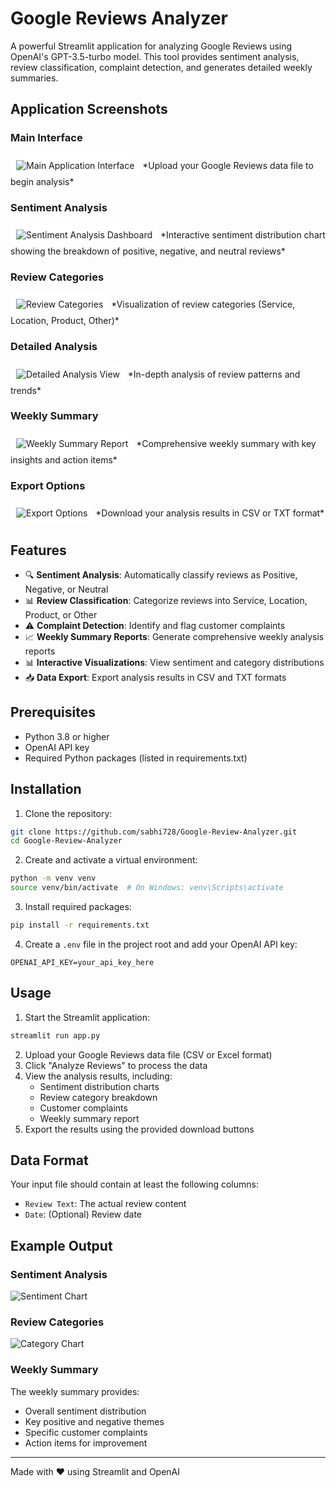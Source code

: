 # Google Reviews Analyzer

A powerful Streamlit application for analyzing Google Reviews using OpenAI's GPT-3.5-turbo model. This tool provides sentiment analysis, review classification, complaint detection, and generates detailed weekly summaries.

## Application Screenshots

### Main Interface
<img src="image/upload.png" alt="Main Application Interface" style="border: 4px solid white; border-radius: 8px; box-shadow: 0 0 15px rgba(255,255,255,0.8); padding: 5px; background-color: white;"/>
*Upload your Google Reviews data file to begin analysis*

### Sentiment Analysis
<img src="image/Sentiment.png" alt="Sentiment Analysis Dashboard" style="border: 4px solid white; border-radius: 8px; box-shadow: 0 0 15px rgba(255,255,255,0.8); padding: 5px; background-color: white;"/>
*Interactive sentiment distribution chart showing the breakdown of positive, negative, and neutral reviews*

### Review Categories
<img src="image/1.png" alt="Review Categories" style="border: 4px solid white; border-radius: 8px; box-shadow: 0 0 15px rgba(255,255,255,0.8); padding: 5px; background-color: white;"/>
*Visualization of review categories (Service, Location, Product, Other)*

### Detailed Analysis
<img src="image/2.png" alt="Detailed Analysis View" style="border: 4px solid white; border-radius: 8px; box-shadow: 0 0 15px rgba(255,255,255,0.8); padding: 5px; background-color: white;"/>
*In-depth analysis of review patterns and trends*

### Weekly Summary
<img src="image/3.png" alt="Weekly Summary Report" style="border: 4px solid white; border-radius: 8px; box-shadow: 0 0 15px rgba(255,255,255,0.8); padding: 5px; background-color: white;"/>
*Comprehensive weekly summary with key insights and action items*

### Export Options
<img src="image/4.png" alt="Export Options" style="border: 4px solid white; border-radius: 8px; box-shadow: 0 0 15px rgba(255,255,255,0.8); padding: 5px; background-color: white;"/>
*Download your analysis results in CSV or TXT format*

## Features

- 🔍 **Sentiment Analysis**: Automatically classify reviews as Positive, Negative, or Neutral
- 📊 **Review Classification**: Categorize reviews into Service, Location, Product, or Other
- ⚠️ **Complaint Detection**: Identify and flag customer complaints
- 📈 **Weekly Summary Reports**: Generate comprehensive weekly analysis reports
- 📊 **Interactive Visualizations**: View sentiment and category distributions
- 📥 **Data Export**: Export analysis results in CSV and TXT formats

## Prerequisites

- Python 3.8 or higher
- OpenAI API key
- Required Python packages (listed in requirements.txt)

## Installation

1. Clone the repository:
```bash
git clone https://github.com/sabhi728/Google-Review-Analyzer.git
cd Google-Review-Analyzer
```

2. Create and activate a virtual environment:
```bash
python -m venv venv
source venv/bin/activate  # On Windows: venv\Scripts\activate
```

3. Install required packages:
```bash
pip install -r requirements.txt
```

4. Create a `.env` file in the project root and add your OpenAI API key:
```
OPENAI_API_KEY=your_api_key_here
```

## Usage

1. Start the Streamlit application:
```bash
streamlit run app.py
```

2. Upload your Google Reviews data file (CSV or Excel format)
3. Click "Analyze Reviews" to process the data
4. View the analysis results, including:
   - Sentiment distribution charts
   - Review category breakdown
   - Customer complaints
   - Weekly summary report
5. Export the results using the provided download buttons

## Data Format

Your input file should contain at least the following columns:
- `Review Text`: The actual review content
- `Date`: (Optional) Review date

## Example Output

### Sentiment Analysis
![Sentiment Chart](image/Sentiment.png)

### Review Categories
![Category Chart](image/4.png)

### Weekly Summary
The weekly summary provides:
- Overall sentiment distribution
- Key positive and negative themes
- Specific customer complaints
- Action items for improvement



---

Made with ❤️ using Streamlit and OpenAI 
